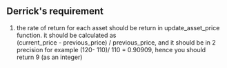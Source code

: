 ## Derrick's requirement
1. the rate of return for each asset should be return in update_asset_price function. it should be calculated as  
   (current_price - previous_price) / previous_price, and it should be in 2 precision
   for example (120- 110)/ 110 = 0.90909, hence you should return 9 (as an integer)
